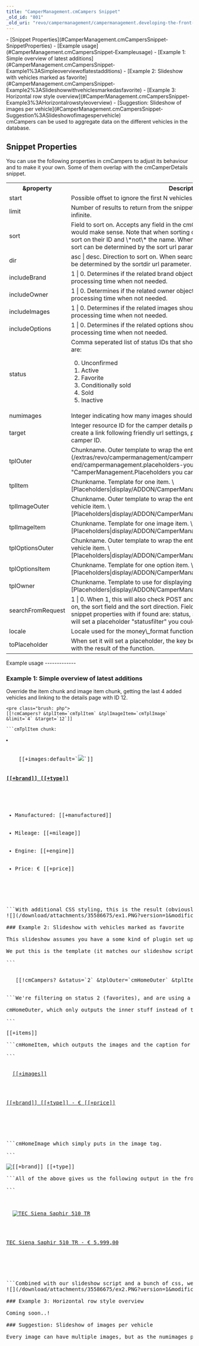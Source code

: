 ```yaml
---
title: "CamperManagement.cmCampers Snippet"
_old_id: "801"
_old_uri: "revo/campermanagement/campermanagement.developing-the-front-end/campermanagement.cmcampers-snippet"
---
```


<div>- [Snippet Properties](#CamperManagement.cmCampersSnippet-SnippetProperties)
- [Example usage](#CamperManagement.cmCampersSnippet-Exampleusage)
  - [Example 1: Simple overview of latest additions](#CamperManagement.cmCampersSnippet-Example1%3ASimpleoverviewoflatestadditions)
  - [Example 2: Slideshow with vehicles marked as favorite](#CamperManagement.cmCampersSnippet-Example2%3ASlideshowwithvehiclesmarkedasfavorite)
  - [Example 3: Horizontal row style overview](#CamperManagement.cmCampersSnippet-Example3%3AHorizontalrowstyleoverview)
  - [Suggestion: Slideshow of images per vehicle](#CamperManagement.cmCampersSnippet-Suggestion%3ASlideshowofimagespervehicle)

</div>cmCampers can be used to aggregate data on the different vehicles in the database.

Snippet Properties
------------------

You can use the following properties in cmCampers to adjust its behaviour and to make it your own. Some of them overlap with the cmCamperDetails snippet.

<table><tbody><tr><th>&property   
</th><th>Description   
</th><th>Default Value   
</th></tr><tr><td>start   
</td><td>Possible offset to ignore the first N vehicles.   
</td><td>0   
</td></tr><tr><td>limit   
</td><td>Number of results to return from the snippet. Set to 0 or a real high number for infinite.   
</td><td>4   
</td></tr><tr><td>sort   
</td><td>Field to sort on. Accepts any field in the cmCamper object but not all of them would make sense. Note that when sorting on related items (Brand, Owner) it will sort on their ID and \*not\* the name. When searchFromRequest is set to 1 the sort can be determined by the sort url parameter.   
</td><td>added   
</td></tr><tr><td>dir   
</td><td>asc | desc. Direction to sort on. When searchFromRequest is set to 1 the sort can be determined by the sortdir url parameter.</td><td>desc   
</td></tr><tr><td>includeBrand   
</td><td>1 | 0. Determines if the related brand object should be retrieved. Can save some processing time when not needed.   
</td><td>1   
</td></tr><tr><td>includeOwner   
</td><td>1 | 0. Determines if the related owner object should be retrieved. Can save some processing time when not needed.   
</td><td>0   
</td></tr><tr><td>includeImages   
</td><td>1 | 0. Determines if the related images should be retrieved. Can save some processing time when not needed.</td><td>1   
</td></tr><tr><td>includeOptions   
</td><td>1 | 0. Determines if the related options should be retrieved. Can save some processing time when not needed.</td><td>1   
</td></tr><tr><td>status   
</td><td>Comma seperated list of status IDs that should be included in the results. The IDs are:   
  
0. Unconfirmed   
1. Active   
2. Favorite   
3. Conditionally sold   
4. Sold   
5. Inactive   
</td><td>1,2,3,4   
</td></tr><tr><td>numimages   
</td><td>Integer indicating how many images should be retrieved.   
</td><td>1   
</td></tr><tr><td>target   
</td><td>Integer resource ID for the camper details page. Will be used with makeUrl to create a link following friendly url settings, passing "cid" in the URL with the camper ID.   
</td><td>2   
</td></tr><tr><td>tplOuter   
</td><td>Chunkname. Outer template to wrap the entire result set. [Placeholders](/extras/revo/campermanagement/campermanagement.developing-the-front-end/campermanagement.placeholders-you-can-use "CamperManagement.Placeholders you can use")  
</td><td>cmDefaultTplOuter   
</td></tr><tr><td>tplItem   
</td><td>Chunkname. Template for one item. <span class="error">\[Placeholders|display/ADDON/CamperManagement.Placeholders+you+can+use\]</span></td><td>cmDefaultTplItem   
</td></tr><tr><td>tplImageOuter   
</td><td>Chunkname. Outer template to wrap the entire image result set, called for every vehicle item. <span class="error">\[Placeholders|display/ADDON/CamperManagement.Placeholders+you+can+use\]</span></td><td>cmDefaultTplImageOuter   
</td></tr><tr><td>tplImageItem   
</td><td>Chunkname. Template for one image item. <span class="error">\[Placeholders|display/ADDON/CamperManagement.Placeholders+you+can+use\]</span></td><td>cmDefaultTplImageItem   
</td></tr><tr><td>tplOptionsOuter   
</td><td>Chunkname. Outer template to wrap the entire options result set, called for every vehicle item. <span class="error">\[Placeholders|display/ADDON/CamperManagement.Placeholders+you+can+use\]</span></td><td>cmDefaultTplOptionsOuter   
</td></tr><tr><td>tplOptionsItem   
</td><td>Chunkname. Template for one option item. <span class="error">\[Placeholders|display/ADDON/CamperManagement.Placeholders+you+can+use\]</span></td><td>cmDefaultTplOptionsItem   
</td></tr><tr><td>tplOwner   
</td><td>Chunkname. Template to use for displaying owner information. <span class="error">\[Placeholders|display/ADDON/CamperManagement.Placeholders+you+can+use\]</span></td><td>cmDefaultTplOwner   
</td></tr><tr><td>searchFromRequest   
</td><td>1 | 0. When 1, this will also check POST and GET requests for the status to filter on, the sort field and the sort direction. Fields it looks out for and overrides the snippet properties with if found are: status, sort, dir.   
When it finds a status filter, it will set a placeholder "statusfilter" you could use in your template.   
</td><td>0   
</td></tr><tr><td>locale   
</td><td>Locale used for the money\_format function which formats the price.   
</td><td>it\_IT   
</td></tr><tr><td>toPlaceholder   
</td><td>When set it will set a placeholder, the key being what you pass to &toPlaceholder, with the result of the function.   
</td><td> </td></tr></tbody></table>Example usage
-------------

### Example 1: Simple overview of latest additions

Override the item chunk and image item chunk, getting the last 4 added vehicles and linking to the details page with ID 12.

```
<pre class="brush: php">
[[!cmCampers? &tplItem=`cmTplItem` &tplImageItem=`cmTplImage` &limit=`4` &target=`12`]]

```cmTplItem chunk:

```
<pre class="brush: php">
<li onclick="location.href='[[+url]]'">
    <div class="status[[+status]]"></div>
    [[+images:default=`<img src="/assets/templates/lighthouse/cmimg/ph.png" />`]]
    <h4><a href="[[+url]]" title="[[+brand]] [[+type]]">[[+brand]] [[+type]]</a></h4>
    <ul>
        <li><span>Manufactured:</span> [[+manufactured]]</li>
        <li><span>Mileage:</span> [[+mileage]]</li>
        <li><span>Engine:</span> [[+engine]]</li>
        <li><span>Price:</span> &euro; [[+price]]</li>
    </ul>
</li>

```With additional CSS styling, this is the result (obviously there are things that could be improved):   
![](/download/attachments/35586675/ex1.PNG?version=1&modificationDate=1316009636000)

### Example 2: Slideshow with vehicles marked as favorite

This slideshow assumes you have a some kind of plugin set up to handle the slideshow, but is intended to show how you could use the different tpl properties to just get the output you need.

We put this is the template (it matches our slideshow script):

```
<pre class="brush: php">
<div id="slideshow">  
   [[!cmCampers? &status=`2` &tplOuter=`cmHomeOuter` &tplItem=`cmHomeItem` &tplImageItem=`cmHomeImage` &searchFromRequest=`0` &target=`12` ]]
</div>

```We're filtering on status 2 (favorites), and are using a few template chunks:

cmHomeOuter, which only outputs the inner stuff instead of the default of an unordered list. We could actually put the div from the template (part above) in our outer template, too.

```
<pre class="brush: php">
[[+items]]

```cmHomeItem, which outputs the images and the caption for one vehicle. Again, this is specific for our slideshow and your scripts may require something different.

```
<pre class="brush: php">
<div class="slide">
  <a href="[[+url]]" title="[[+brand]] [[+type]]" >[[+images]]</a>
  <div class="slider-infobox">
    <p><a href="[[+url]]" title="[[+brand]] [[+type]]" >[[+brand]] [[+type]] - &euro; [[+price]]</a></p>
  </div>
</div>

```cmHomeImage which simply puts in the image tag.

```
<pre class="brush: php">
<img src="[[+image]]" alt="[[+brand]] [[+type]]" />

```All of the above gives us the following output in the front-end for one item:

```
<pre class="brush: php">
 <div class="cycle">
  <a href="aanbod/details.html?cid=12" title="TEC Siena Saphir 510 TR" ><img src="/assets/components/campermanagement/uploads/2011/12/cm25917-723.jpg" alt="TEC Siena Saphir 510 TR" /></a>
  <div class="slider-infobox">
    <p><a href="aanbod/details.html?cid=12" title="TEC Siena Saphir 510 TR" >TEC Siena Saphir 510 TR - &euro; 5.999,00</a></p>
  </div>
</div>

```Combined with our slideshow script and a bunch of css, we get this result, which fades in/out from vehicle to vehicle.   
![](/download/attachments/35586675/ex2.PNG?version=1&modificationDate=1316009636000)

### Example 3: Horizontal row style overview

Coming soon..!

### Suggestion: Slideshow of images per vehicle

Every image can have multiple images, but as the numimages property defaults to 1 you wont see that right away. Using the tplImageOuter and tplImageItem chunks you could set up a mini slideshow of images on an overview page. I think this is an interesting concept and if anyone has done that or would like to do that, I would love to hear about that. You can contact me via hello at markhamstra dot com.